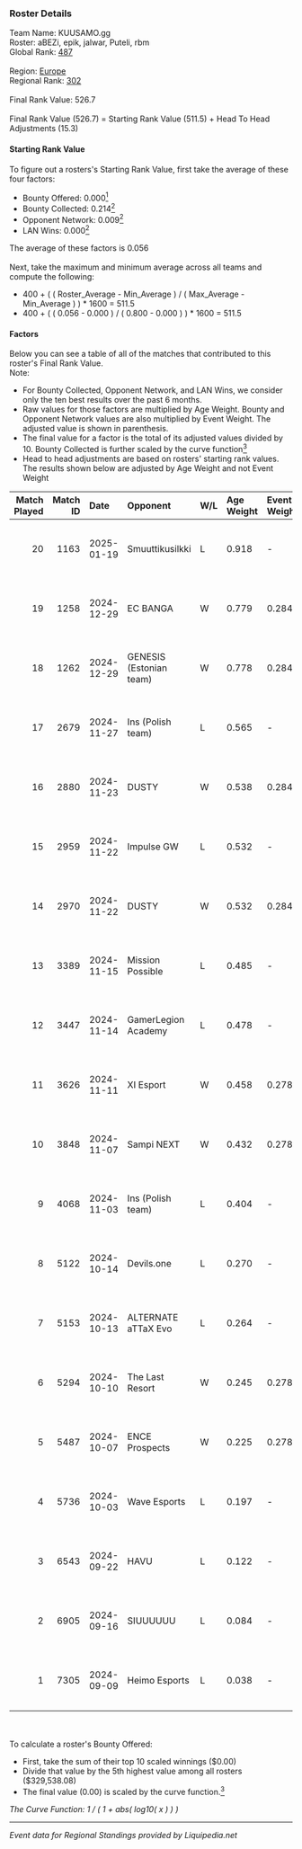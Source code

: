 ### Roster Details<br />
Team Name: KUUSAMO.gg<br />
Roster: aBEZi, epik, jalwar, Puteli, rbm<br />
Global Rank: [487](../standings_global.md)<br />
<br />
Region: [Europe]( ../standings_europe.md)<br />
Regional Rank: [302]( ../standings_europe.md)<br />
<br />
Final Rank Value:  526.7<br />
<br />
Final Rank Value (526.7) = Starting Rank Value (511.5) + Head To Head Adjustments (15.3)<br />

#### Starting Rank Value<br />
To figure out a rosters's Starting Rank Value, first take the average of these four factors:<br />
- Bounty Offered: 0.000[<sup>1</sup>](#table2)
- Bounty Collected: 0.214[<sup>2</sup>](#table1)
- Opponent Network: 0.009[<sup>2</sup>](#table1)
- LAN Wins: 0.000[<sup>2</sup>](#table1)

The average of these factors is 0.056<br />
<br />
Next, take the maximum and minimum average across all teams and compute the following:<br />
- 400 + ( ( Roster_Average - Min_Average ) / ( Max_Average - Min_Average ) ) * 1600 = 511.5
- 400 + ( ( 0.056 - 0.000 ) / ( 0.800 - 0.000 ) ) * 1600 = 511.5


#### Factors<br />
Below you can see a table of all of the matches that contributed to this roster's Final Rank Value.<br />
Note:<br />

- For Bounty Collected, Opponent Network, and LAN Wins, we consider only the ten best results over the past 6 months.
- Raw values for those factors are multiplied by Age Weight. Bounty and Opponent Network values are also multiplied by Event Weight. The adjusted value is shown in parenthesis.
- The final value for a factor is the total of its adjusted values divided by 10. Bounty Collected is further scaled by the curve function[<sup>3</sup>](#curveFunction)
- Head to head adjustments are based on rosters' starting rank values. The results shown below are adjusted by Age Weight and not Event Weight
<span id="table1"></span><br />


| Match Played | Match ID | Date       | Opponent                | W/L | Age Weight | Event Weight | Bounty Collected | Opponent Network | LAN Wins  | H2H Adj. | Roster                           |
| -: | -: | :- | :- | :- | :- | :- | :- | :- | :- | -: | :- |
|           20 |     1163 | 2025-01-19 | Smuuttikusilkki         | L   | 0.918      | -            | -                | -                | -         |   -16.78 | aBEZi, epik, jalwar, Puteli, rbm |
|           19 |     1258 | 2024-12-29 | EC BANGA                | W   | 0.779      | 0.284        | 0.001 (0.000)    | 0.096 (0.021)    | 0 (0.000) |    11.36 | aBEZi, epik, jalwar, Puteli, rbm |
|           18 |     1262 | 2024-12-29 | GENESIS (Estonian team) | W   | 0.778      | 0.284        | 0.000 (0.000)    | 0.107 (0.024)    | 0 (0.000) |    11.23 | aBEZi, epik, jalwar, Puteli, rbm |
|           17 |     2679 | 2024-11-27 | Ins (Polish team)       | L   | 0.565      | -            | -                | -                | -         |    -4.94 | aBEZi, epik, jalwar, Puteli, rbm |
|           16 |     2880 | 2024-11-23 | DUSTY                   | W   | 0.538      | 0.284        | 0.007 (0.001)    | 0.070 (0.011)    | 0 (0.000) |    11.97 | aBEZi, epik, jalwar, Puteli, rbm |
|           15 |     2959 | 2024-11-22 | Impulse GW              | L   | 0.532      | -            | -                | -                | -         |    -3.84 | aBEZi, epik, jalwar, Puteli, rbm |
|           14 |     2970 | 2024-11-22 | DUSTY                   | W   | 0.532      | 0.284        | 0.007 (0.001)    | 0.070 (0.011)    | 0 (0.000) |    12.21 | aBEZi, epik, jalwar, Puteli, rbm |
|           13 |     3389 | 2024-11-15 | Mission Possible        | L   | 0.485      | -            | -                | -                | -         |    -6.67 | aBEZi, epik, jalwar, Puteli, rbm |
|           12 |     3447 | 2024-11-14 | GamerLegion Academy     | L   | 0.478      | -            | -                | -                | -         |    -6.24 | aBEZi, epik, jalwar, Puteli, rbm |
|           11 |     3626 | 2024-11-11 | XI Esport               | W   | 0.458      | 0.278        | 0.000 (0.000)    | 0.124 (0.016)    | 0 (0.000) |     7.40 | aBEZi, epik, jalwar, Puteli, rbm |
|           10 |     3848 | 2024-11-07 | Sampi NEXT              | W   | 0.432      | 0.278        | 0.000 (0.000)    | 0.022 (0.003)    | 0 (0.000) |     6.51 | aBEZi, epik, jalwar, Puteli, rbm |
|            9 |     4068 | 2024-11-03 | Ins (Polish team)       | L   | 0.404      | -            | -                | -                | -         |    -3.69 | aBEZi, epik, jalwar, Puteli, rbm |
|            8 |     5122 | 2024-10-14 | Devils.one              | L   | 0.270      | -            | -                | -                | -         |    -2.58 | aBEZi, epik, jalwar, Puteli, rbm |
|            7 |     5153 | 2024-10-13 | ALTERNATE aTTaX Evo     | L   | 0.264      | -            | -                | -                | -         |    -2.98 | aBEZi, epik, jalwar, Puteli, rbm |
|            6 |     5294 | 2024-10-10 | The Last Resort         | W   | 0.245      | 0.278        | 0.000 (0.000)    | 0.042 (0.003)    | 0 (0.000) |     5.05 | aBEZi, epik, jalwar, Puteli, rbm |
|            5 |     5487 | 2024-10-07 | ENCE Prospects          | W   | 0.225      | 0.278        | 0.000 (0.000)    | 0.000 (0.000)    | 0 (0.000) |     2.50 | aBEZi, epik, jalwar, Puteli, rbm |
|            4 |     5736 | 2024-10-03 | Wave Esports            | L   | 0.197      | -            | -                | -                | -         |    -2.12 | aBEZi, epik, jalwar, Puteli, rbm |
|            3 |     6543 | 2024-09-22 | HAVU                    | L   | 0.122      | -            | -                | -                | -         |    -1.17 | aBEZi, epik, jalwar, Puteli, rbm |
|            2 |     6905 | 2024-09-16 | SIUUUUUU                | L   | 0.084      | -            | -                | -                | -         |    -1.72 | aBEZi, epik, jalwar, Puteli, rbm |
|            1 |     7305 | 2024-09-09 | Heimo Esports           | L   | 0.038      | -            | -                | -                | -         |    -0.25 | aBEZi, epik, jalwar, Puteli, rbm |

<br />
<span id="table2"></span><br />
To calculate a roster's Bounty Offered:<br />

- First, take the sum of their top 10 scaled winnings ($0.00)
- Divide that value by the 5th highest value among all rosters ($329,538.08)
- The final value (0.00) is scaled by the curve function.[<sup>3</sup>](#curveFunction)

<span id="curveFunction"></span>_The Curve Function: 1 / ( 1 + abs( log10( x ) ) )_<br />

---
_Event data for Regional Standings provided by Liquipedia.net_<br />
